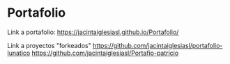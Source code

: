 # Portafolio

Link a portafolio:
https://jacintaiglesiasl.github.io/Portafolio/

Link a proyectos "forkeados"
https://github.com/jacintaiglesiasl/portafolio-lunatico
https://github.com/jacintaiglesiasl/Portafio-patricio
